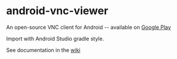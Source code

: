# android-vnc-viewer

An open-source VNC client for Android -- available on [Google Play](https://play.google.com/store/apps/details?id=android.androidVNC)

Import with Android Studio gradle style.

See documentation in the [wiki](../../wiki/Documentation)
